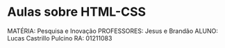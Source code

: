 # Aulas sobre HTML-CSS
MATÉRIA: Pesquisa e Inovação
PROFESSORES: Jesus e Brandão
ALUNO: Lucas Castrillo Pulcino
RA: 01211083
